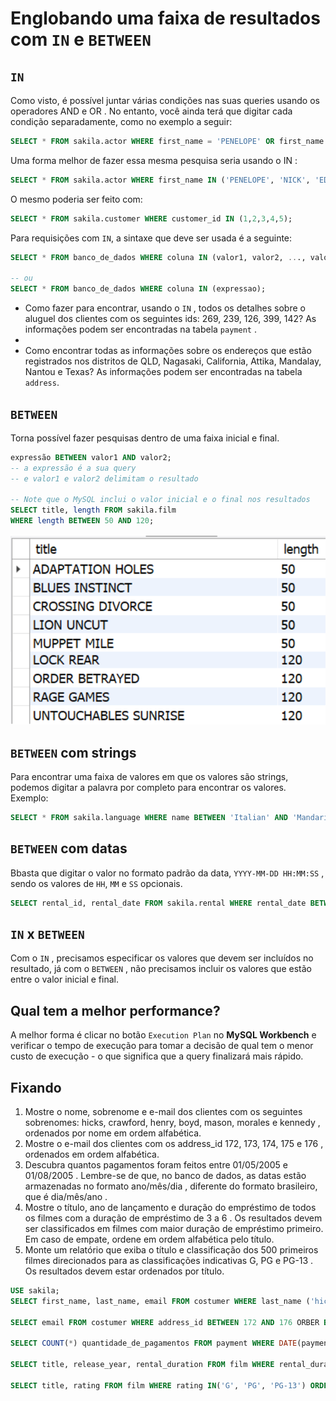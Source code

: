# Englobando uma faixa de resultados com `IN` e `BETWEEN`

## `IN`
Como visto, é possível juntar várias condições nas suas queries usando os operadores AND e OR . No entanto, você ainda terá que digitar cada condição separadamente, como no exemplo a seguir:
```sql
SELECT * FROM sakila.actor WHERE first_name = 'PENELOPE' OR first_name = 'NICK' OR first_name = 'ED' OR first_name 'JENIFER';
```

Uma forma melhor de fazer essa mesma pesquisa seria usando o IN :
```sql
SELECT * FROM sakila.actor WHERE first_name IN ('PENELOPE', 'NICK', 'ED', 'JENIFFER');
```

O mesmo poderia ser feito com:
```sql
SELECT * FROM sakila.customer WHERE customer_id IN (1,2,3,4,5);
```

Para requisições com `IN`, a sintaxe que deve ser usada é a seguinte:
```sql
SELECT * FROM banco_de_dados WHERE coluna IN (valor1, valor2, ..., valorN);

-- ou
SELECT * FROM banco_de_dados WHERE coluna IN (expressao);
```

- Como fazer para encontrar, usando o `IN` , todos os detalhes sobre o aluguel dos clientes com os seguintes ids: 269, 239, 126, 399, 142? As informações podem ser encontradas na tabela `payment` .
- 
- Como encontrar todas as informações sobre os endereços que estão registrados nos distritos de QLD, Nagasaki, California, Attika, Mandalay, Nantou e Texas? As informações podem ser encontradas na tabela `address`.


## `BETWEEN`
Torna possível fazer pesquisas dentro de uma faixa inicial e final.
```sql
expressão BETWEEN valor1 AND valor2;
-- a expressão é a sua query
-- e valor1 e valor2 delimitam o resultado

-- Note que o MySQL inclui o valor inicial e o final nos resultados
SELECT title, length FROM sakila.film
WHERE length BETWEEN 50 AND 120;
```

<img src="../img/../../img/between-table-length.png">


## `BETWEEN` com strings
Para encontrar uma faixa de valores em que os valores são strings, podemos digitar a palavra por completo para encontrar os valores. Exemplo:
```sql
SELECT * FROM sakila.language WHERE name BETWEEN 'Italian' AND 'Mandarin' ORDER BY name;
```


## `BETWEEN` com datas
Bbasta que digitar o valor no formato padrão da data, `YYYY-MM-DD HH:MM:SS` , sendo os valores de `HH`, `MM` e `SS` opcionais.
```sql
SELECT rental_id, rental_date FROM sakila.rental WHERE rental_date BETWEEN '2005-05-27' AND '2005-07-17';
```


## `IN` x `BETWEEN`
Com o `IN` , precisamos especificar os valores que devem ser incluídos no resultado, já com o `BETWEEN` , não precisamos incluir os valores que estão entre o valor inicial e final.


## Qual tem a melhor performance?
A melhor forma é clicar no botão `Execution Plan` no **MySQL Workbench** e verificar o tempo de execução para tomar a decisão de qual tem o menor custo de execução - o que significa que a query finalizará mais rápido.


## Fixando
1. Mostre o nome, sobrenome e e-mail dos clientes com os seguintes sobrenomes: hicks, crawford, henry, boyd, mason, morales e kennedy , ordenados por nome em ordem alfabética.
2. Mostre o e-mail dos clientes com os address_id 172, 173, 174, 175 e 176 , ordenados em ordem alfabética.
3. Descubra quantos pagamentos foram feitos entre 01/05/2005 e 01/08/2005 . Lembre-se de que, no banco de dados, as datas estão armazenadas no formato ano/mês/dia , diferente do formato brasileiro, que é dia/mês/ano .
4. Mostre o título, ano de lançamento e duração do empréstimo de todos os filmes com a duração de empréstimo de 3 a 6 . Os resultados devem ser classificados em filmes com maior duração de empréstimo primeiro. Em caso de empate, ordene em ordem alfabética pelo título.
5. Monte um relatório que exiba o título e classificação dos 500 primeiros filmes direcionados para as classificações indicativas G, PG e PG-13 . Os resultados devem estar ordenados por título.
```sql
USE sakila;
SELECT first_name, last_name, email FROM costumer WHERE last_name ('hicks', 'crawford', 'henry', 'boyd', 'mason', 'morales', 'kennedy') ORBER By first_name;

SELECT email FROM costumer WHERE address_id BETWEEN 172 AND 176 ORBER BY email;

SELECT COUNT(*) quantidade_de_pagamentos FROM payment WHERE DATE(payment_date) BETWEEN '2005-02-01' AND '2008-08-01';

SELECT title, release_year, rental_duration FROM film WHERE rental_duration BETWEEN 3 AND 6 ORDER BY rental_duration DESC, title;

SELECT title, rating FROM film WHERE rating IN('G', 'PG', 'PG-13') ORDER BY title LIMIT 500;
```
